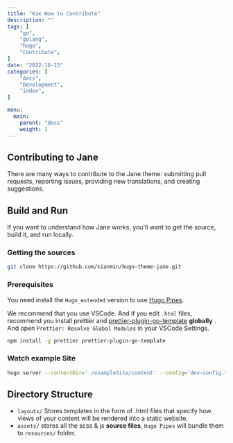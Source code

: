```yaml
---
title: "Как How to Contribute"
description: ""
tags: [
    "go",
    "golang",
    "hugo",
    "Contribute",
]
date: "2022-10-15"
categories: [
    "docs",
    "Development",
    "index",
]

menu:
  main:
    parent: "docs"
    weight: 2
---
```


## Contributing to Jane

There are many ways to contribute to the Jane theme: submitting pull requests, reporting issues, providing new translations, and creating suggestions.


## Build and Run

If you want to understand how Jane works, you'll want to get the source, build it, and run locally.

### Getting the sources

```bash
git clone https://github.com/xianmin/hugo-theme-jane.git
```

### Prerequisites

You need install the `Hugo_extended` version to use [Hugo Pipes](https://gohugo.io/hugo-pipes/).

We recommend that you use VSCode. And if you edit `.html` files, recommend you install prettier and [prettier-plugin-go-template](https://github.com/NiklasPor/prettier-plugin-go-template) **globally** . And open `Prettier: Resolve Global Modules` in your VSCode Settings.

```bash
npm install -g prettier prettier-plugin-go-template
```


### Watch example Site

```bash
hugo server --contentDir='./exampleSite/content' --config='dev-config.toml'
```


## Directory Structure

- `layouts/` Stores templates in the form of .html files that specify how views of your content will be rendered into a static website.
- `assets/` stores all the scss & js **source files**, `Hugo Pipes` will bundle them to `resources/` folder.
